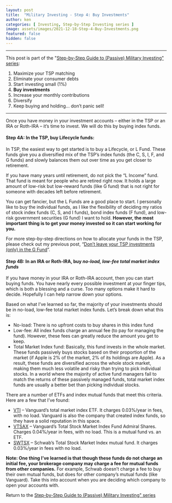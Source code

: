 ```yaml
---
layout: post
title:  "Military Investing - Step 4: Buy Investments"
author: ken
categories: [ Investing, Step-by-Step Investing series ]
image: assets/images/2021-12-18-Step-4-Buy-Investments.png
featured: false
hidden: false
---
```


------------

This post is part of the "[Step-by-Step Guide to (Passive) Military Investing" series](https://www.militaryinvestor.org/Step-by-Step-Guide-to-Passive-Military-Investing/):

1. Maximize your TSP matching
2. Eliminate your consumer debts
3. Start investing small (1%)
4. **Buy investments**
5. Increase your monthly contributions
6. Diversify
7. Keep buying and holding… don’t panic sell!

---------

Once you have money in your investment accounts – either in the TSP or an IRA or Roth-IRA – it’s time to invest. We will do this by buying index funds.

#### Step 4A: In the TSP, buy Lifecycle funds:

In TSP, the easiest way to get started is to buy a Lifecycle, or L Fund. These funds give you a diversified mix of the TSP’s index funds (the C, S, I, F, and G funds) and slowly balances them out over time as you get closer to retirement.

If you have many years until retirement, do not pick the “L Income” fund. That fund is meant for people who are retired right now. It holds a large amount of low-risk but low-reward funds (like G fund) that is not right for someone with decades left before retirement.

You can get fancier, but the L Funds are a good place to start. I personally like to buy the individual funds, as I like the flexibility of deciding my ratios of stock index funds (C, S, and I funds), bond index funds (F fund), and low-risk government securities (G fund) I want to hold. **However, the most important thing is to get your money invested so it can start working for you.**

For more step-by-step directions on how to allocate your funds in the TSP, please check out my previous post, “[Don’t leave your TSP investments (only) in the G Fund](https://www.militaryinvestor.org/Don't-Leave-Your-TSP-Money-Only-in-The-G-Fund/)”.

#### Step 4B: In an IRA or Roth-IRA, buy _no-load, low-fee total market index funds_

If you have money in your IRA or Roth-IRA account, then you can start buying funds. You have nearly every possible investment at your finger tips, which is both a blessing and a curse. Too many options make it hard to decide. Hopefully I can help narrow down your options.

Based on what I’ve learned so far, the majority of your investments should be in no-load, low-fee total market index funds. Let’s break down what this is:

- No-load: There is no upfront costs to buy shares in this index fund
- Low-fee: All index funds charge an annual fee (to pay for managing the fund). However, these fees can greatly reduce the amount you get to keep.
- Total Market Index fund: Basically, this fund invests in the whole market. These funds passively buys stocks based on their proportion of the market (if Apple is 2% of the market, 2% of its holdings are Apple). As a result, these funds are diversified across the whole stock market, making them much less volatile and risky than trying to pick individual stocks. In a world where the majority of active fund managers fail to match the returns of these passively managed funds, total market index funds are usually a better bet than picking individual stocks.

There are a number of ETFs and index mutual funds that meet this criteria. Here are a few that I’ve found:
- [VTI](https://investor.vanguard.com/etf/profile/fees/vti) – Vanguard’s total market index ETF. It charges 0.03%/year in fees, with no load. Vanguard is also the company that created index funds, so they have a solid reputation in this space.
- [VTSAX](https://investor.vanguard.com/mutual-funds/profile/vtsax) – Vanguard’s Total Stock Market Index Fund Admiral Shares. Charges 0.04%/year in fees, with no load. This is a mutual fund vs. an ETF.
- [SWTSX](https://www.schwab.com/research/mutual-funds/quotes/fees/swtsx) – Schwab’s Total Stock Market Index mutual fund. It charges 0.03%/year in fees with no load.

**Note: One thing I’ve learned is that though these funds do not charge an initial fee, your brokerage company may charge a fee for mutual funds from other companies.** For example, Schwab doesn’t charge a fee to buy their own mutual funds, but does for other company’s mutual funds (like Vanguard). Take this into account when you are deciding which company to open your accounts with.

Return to the [Step-by-Step Guide to (Passive) Military Investing" series](https://www.militaryinvestor.org/Step-by-Step-Guide-to-Passive-Military-Investing/#step-4)
